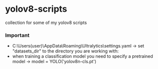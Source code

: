 # yolov8-scripts
collection for some of my yolov8 scripts


### Important
- C:\Users\(user)\AppData\Roaming\Ultralytics\settings.yaml -> set "datasets_dir" to the directory you are working with:
- when training a classification model you need to specify a pretrained model -> model = YOLO('yolov8n-cls.pt')

